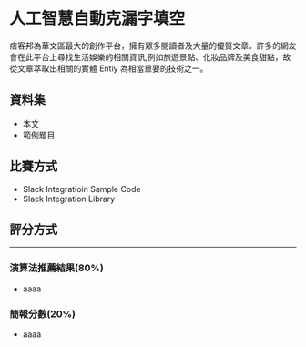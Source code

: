 # 人工智慧自動克漏字填空
痞客邦為華文區最大的創作平台，擁有眾多閱讀者及大量的優質文章。許多的網友會在此平台上尋找生活娛樂的相關資訊,例如旅遊景點、化妝品牌及美食甜點，故從文章萃取出相關的實體 Entiy 為相當重要的技術之一。

## 資料集
* 本文
* 範例題目


## 比賽方式
* Slack Integratioin Sample Code
* Slack Integration Library
## 評分方式
----
### 演算法推薦結果(80%)
* aaaa
### 簡報分數(20%)
* aaaa
